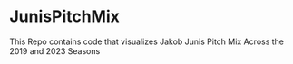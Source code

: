 # JunisPitchMix
This Repo contains code that visualizes Jakob Junis Pitch Mix Across the 2019 and 2023 Seasons
